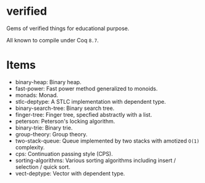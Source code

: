 # verified

Gems of verified things for educational purpose.

All known to compile under Coq `8.7`.

# Items

* binary-heap: Binary heap.
* fast-power: Fast power method generalized to monoids.
* monads: Monad.
* stlc-deptype: A STLC implementation with dependent type.
* binary-search-tree: Binary search tree.
* finger-tree: Finger tree, specfied abstractly with a list.
* peterson: Peterson's locking algorithm.
* binary-trie: Binary trie.
* group-theory: Group theory.
* two-stack-queue: Queue implemented by two stacks with amotized `O(1)` complexity.
* cps: Continuation passing style (CPS).
* sorting-algorithms: Various sorting algorithms including insert / selection / quick sort.
* vect-deptype: Vector with dependent type.
